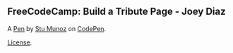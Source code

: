 FreeCodeCamp: Build a Tribute Page - Joey Diaz
----------------------------------------------


A [Pen](https://codepen.io/balam90/pen/edqRpx) by [Stu Munoz](http://codepen.io/balam90) on [CodePen](http://codepen.io/).

[License](https://codepen.io/balam90/pen/edqRpx/license).